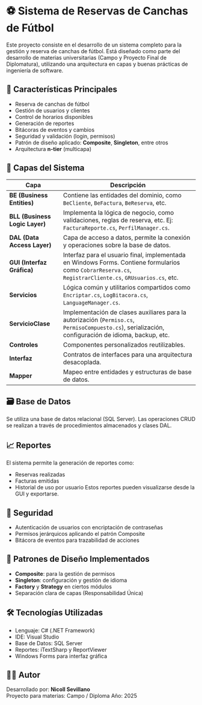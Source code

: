 # ⚽ Sistema de Reservas de Canchas de Fútbol
Este proyecto consiste en el desarrollo de un sistema completo para la gestión y reserva de canchas de fútbol. 
Está diseñado como parte del desarrollo de materias universitarias (Campo y Proyecto Final de Diplomatura), 
utilizando una arquitectura en capas y buenas prácticas de ingeniería de software.

## 📌 Características Principales
- Reserva de canchas de fútbol
- Gestión de usuarios y clientes
- Control de horarios disponibles
- Generación de reportes
- Bitácoras de eventos y cambios
- Seguridad y validación (login, permisos)
- Patrón de diseño aplicado: **Composite**, **Singleton**, entre otros
- Arquitectura **n-tier** (multicapa)

## 🧱 Capas del Sistema
| Capa | Descripción |
|------|-------------|
| **BE (Business Entities)** | Contiene las entidades del dominio, como `BeCliente`, `BeFactura`, `BeReserva`, etc. |
| **BLL (Business Logic Layer)** | Implementa la lógica de negocio, como validaciones, reglas de reserva, etc. Ej: `FacturaReporte.cs`, `PerfilManager.cs`. |
| **DAL (Data Access Layer)** | Capa de acceso a datos, permite la conexión y operaciones sobre la base de datos. |
| **GUI (Interfaz Gráfica)** | Interfaz para el usuario final, implementada en Windows Forms. Contiene formularios como `CobrarReserva.cs`, `RegistrarCliente.cs`, `GRUsuarios.cs`, etc. |
| **Servicios** | Lógica común y utilitarios compartidos como `Encriptar.cs`, `LogBitacora.cs`, `LanguageManager.cs`. |
| **ServicioClase** | Implementación de clases auxiliares para la autorización (`Permiso.cs`, `PermisoCompuesto.cs`), serialización, configuración de idioma, backup, etc. |
| **Controles** | Componentes personalizados reutilizables. |
| **Interfaz** | Contratos de interfaces para una arquitectura desacoplada. |
| **Mapper** | Mapeo entre entidades y estructuras de base de datos. |

## 🗃️ Base de Datos
Se utiliza una base de datos relacional (SQL Server). Las operaciones CRUD se realizan a través de procedimientos almacenados y clases DAL.

## 📈 Reportes
El sistema permite la generación de reportes como:
- Reservas realizadas
- Facturas emitidas
- Historial de uso por usuario
Estos reportes pueden visualizarse desde la GUI y exportarse.

## 🔐 Seguridad
- Autenticación de usuarios con encriptación de contraseñas
- Permisos jerárquicos aplicando el patrón Composite
- Bitácora de eventos para trazabilidad de acciones

## 🧠 Patrones de Diseño Implementados
- **Composite**: para la gestión de permisos
- **Singleton**: configuración y gestión de idioma
- **Factory** y **Strategy** en ciertos módulos
- Separación clara de capas (Responsabilidad Única)

## 🛠️ Tecnologías Utilizadas
- Lenguaje: C# (.NET Framework)
- IDE: Visual Studio
- Base de Datos: SQL Server
- Reportes: iTextSharp y ReportViewer
- Windows Forms para interfaz gráfica

## 👨‍💻 Autor
Desarrollado por: **Nicoll Sevillano**  
Proyecto para materias: Campo / Diploma
Año: 2025
